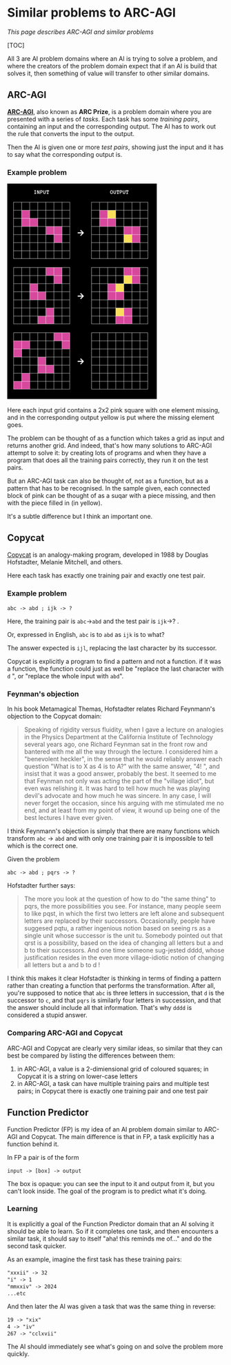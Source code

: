 # Similar problems to ARC-AGI

*This page describes ARC-AGI and similar problems*

[TOC]

All 3 are AI problem domains where an AI is trying to solve a problem, and where the creators
of the problem domain expect that if an AI is build that solves it, then something of value will 
transfer to other similar domains.

## ARC-AGI

[**ARC-AGI**](https://arcprize.org/blog/launch), also known as **ARC Prize**, is a problem domain where you are presented with a series of *tasks*. 
Each task has some *training pairs*, containing an input and the corresponding output. The AI has to work out the rule that converts the input to the output.

Then the AI is given one or more *test pairs*, showing just the input and it has to say what the corresponding output is.

### Example problem

![](arc_prize_example_task.png)

Here each input grid contains a 2x2 pink square with one element missing, and in the corresponding output yellow is put where the missing element goes.

The problem can be thought of as a function which takes a grid as input and returns another grid. And indeed, that's how 
many solutions to ARC-AGI attempt to solve it: by creating lots of programs and when they have a program that does all the training pairs correctly,
they run it on the test pairs.

But an ARC-AGI task can also be thought of, not as a function, but as a pattern that has to be recognised. In the sample given,
each connected block of pink can be thought of as a suqar with a piece missing, and then with the piece filled in (in yellow).

It's a subtle difference but I think an important one.

## Copycat

[Copycat](https://en.wikipedia.org/wiki/Copycat_(software)) is an analogy-making program, developed in 1988 by Douglas Hofstadter, Melanie Mitchell, and others.

Here each task has exactly one training pair and exactly one test pair.

### Example problem 

    abc -> abd ; ijk -> ?

Here, the training pair is `abc`->`abd` and the test pair is `ijk`->? . 

Or, expressed in English, `abc` is to `abd` as `ijk` is to what? 

The answer expected is `ijl`, replacing the last character by its successor.

Copycat is explicitly a program to find a pattern and not a function. if it was a function, the function could just as well be "replace the last character with `d` ",
or "replace the whole input with `abd`".

### Feynman's objection

In his book Metamagical Themas, Hofstadter relates Richard Feynmann's objection to the Copycat domain:

> Speaking of rigidity versus fluidity, when I gave a lecture on analogies in the
Physics Department at the California Institute of Technology several years ago, one
Richard Feynman sat in the front row and bantered with me all the way through the
lecture. I considered him a "benevolent heckler", in the sense that he would reliably
answer each question "What is to X as 4 is to A?" with the same answer, "4! ", and
insist that it was a good answer, probably the best. It seemed to me that Feynman not
only was acting the part of the "village idiot", but even was relishing it. It was hard to
tell how much he was playing devil's advocate and how much he was sincere. In any
case, I will never forget the occasion, since his arguing with me stimulated me no end,
and at least from my point of view, it wound up being one of the best lectures I have
ever given.


I think Feynmann's objection is simply that there are many functions which transform `abc` -> `abd` and with only one training pair it is impossible to tell
which is the correct one.

Given the problem

    abc -> abd ; pqrs -> ?

Hofstadter further says:

>  The more you look at the question of how to do "the same thing" to pqrs, the
more possibilities you see. For instance, many people seem to like pqst, in which the
first two letters are left alone and subsequent letters are replaced by their successors.
Occasionally, people have suggesed pqtu, a rather ingenious notion based on seeing rs
as a single unit whose successor is the unit tu. Somebody pointed out that qrst is a
possibility, based on the idea of changing all letters but a and b to their successors.
And one time someone sug-jested dddd, whose justification resides in the even more
village-idiotic notion of changing all letters but a and b to d !

I think this makes it clear Hofstadter is thinking in terms of finding a pattern rather than creating a function that performs the transformation.
After all, you're supposed to notice that `abc` is three letters in succession, that `d` is the successor to `c`, and that `pqrs` is similarly four letters
in succession, and that the answer should include all that information. That's why `dddd` is considered a stupid answer.

### Comparing ARC-AGI and Copycat

ARC-AGI and Copycat are clearly very similar ideas, so similar that they can best be compared by listing the differences between them:

1. in ARC-AGI, a value is a 2-dimiensional grid of coloured squares; in Copycat it is a string on lower-case letters
2. in ARC-AGI, a task can have multiple training pairs and multiple test pairs; in Copycat there is exactly one training pair and one test pair

## Function Predictor

Function Predictor (FP) is my idea of an AI problem domain similar to ARC-AGI and Copycat. The main difference is that in FP, a task explicitly
has a function behind it.

In FP a pair is of the form 

    input -> [box] -> output

The box is opaque: you can see the input to it and output from it, but you can't look inside. The goal of the program is to predict what it's doing.

### Learning

It is explicitly a goal of the Function Predictor domain that an AI solving it should be able to learn. So if it completes one task, and then encounters
a similar task, it should say to itself "aha! this reminds me of..." and do the second task quicker.

As an example, imagine the first task has these training pairs:

```
"xxxii" -> 32
"i" -> 1
"mmxxiv" -> 2024
...etc
```

And then later the AI was given a task that was the same thing in reverse:

```
19 -> "xix"
4 -> "iv"
267 -> "cclxvii"
```

The AI should immediately see what's going on and solve the problem more quickly.